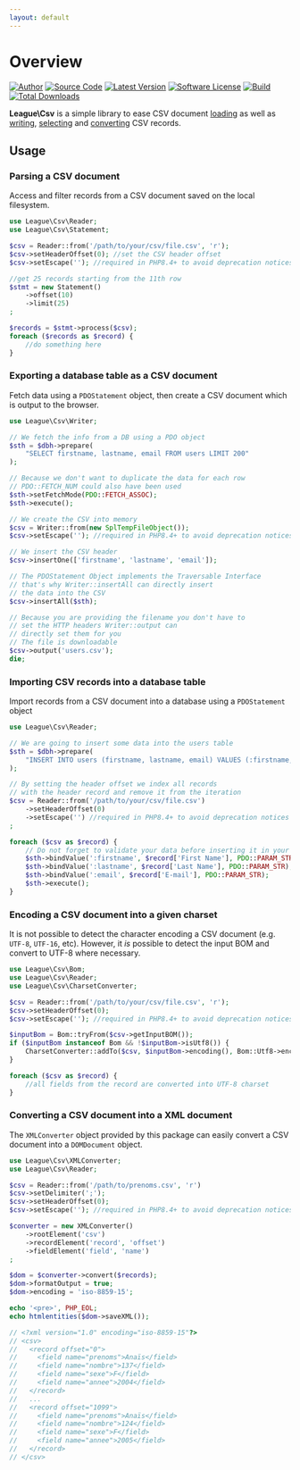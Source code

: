 ```yaml
---
layout: default
---
```


# Overview

[![Author](//img.shields.io/badge/author-@nyamsprod-blue.svg?style=flat-square)](//twitter.com/nyamsprod)
[![Source Code](//img.shields.io/badge/source-league/csv-blue.svg?style=flat-square)](//github.com/thephpleague/csv)
[![Latest Version](//img.shields.io/github/release/thephpleague/csv.svg?style=flat-square)](//github.com/thephpleague/csv/releases)
[![Software License](//img.shields.io/badge/license-MIT-brightgreen.svg?style=flat-square)](//github.com/thephpleague/csv/blob/master/LICENSE)
[![Build](https://github.com/thephpleague/csv/workflows/build/badge.svg)](https://github.com/thephpleague/csv/actions?query=workflow%3A%22build%22)
[![Total Downloads](//img.shields.io/packagist/dt/league/csv.svg?style=flat-square)](//packagist.org/packages/league/csv)

**League\Csv** is a simple library to ease CSV document [loading](/9.0/connections/) as well as [writing](/9.0/writer/), [selecting](/9.0/reader/) and [converting](/9.0/converter/) CSV records.

## Usage

### Parsing a CSV document

Access and filter records from a CSV document saved on the local filesystem.

```php
use League\Csv\Reader;
use League\Csv\Statement;

$csv = Reader::from('/path/to/your/csv/file.csv', 'r');
$csv->setHeaderOffset(0); //set the CSV header offset
$csv->setEscape(''); //required in PHP8.4+ to avoid deprecation notices

//get 25 records starting from the 11th row
$stmt = new Statement()
    ->offset(10)
    ->limit(25)
;

$records = $stmt->process($csv);
foreach ($records as $record) {
    //do something here
}
```

### Exporting a database table as a CSV document

Fetch data using a `PDOStatement` object, then create a CSV document which is output to the browser.

```php
use League\Csv\Writer;

// We fetch the info from a DB using a PDO object
$sth = $dbh->prepare(
    "SELECT firstname, lastname, email FROM users LIMIT 200"
);

// Because we don't want to duplicate the data for each row
// PDO::FETCH_NUM could also have been used
$sth->setFetchMode(PDO::FETCH_ASSOC);
$sth->execute();

// We create the CSV into memory
$csv = Writer::from(new SplTempFileObject());
$csv->setEscape(''); //required in PHP8.4+ to avoid deprecation notices

// We insert the CSV header
$csv->insertOne(['firstname', 'lastname', 'email']);

// The PDOStatement Object implements the Traversable Interface
// that's why Writer::insertAll can directly insert
// the data into the CSV
$csv->insertAll($sth);

// Because you are providing the filename you don't have to
// set the HTTP headers Writer::output can
// directly set them for you
// The file is downloadable
$csv->output('users.csv');
die;
```

### Importing CSV records into a database table

Import records from a CSV document into a database using a `PDOStatement` object

```php
use League\Csv\Reader;

// We are going to insert some data into the users table
$sth = $dbh->prepare(
    "INSERT INTO users (firstname, lastname, email) VALUES (:firstname, :lastname, :email)"
);

// By setting the header offset we index all records
// with the header record and remove it from the iteration
$csv = Reader::from('/path/to/your/csv/file.csv')
    ->setHeaderOffset(0)
    ->setEscape('') //required in PHP8.4+ to avoid deprecation notices
;

foreach ($csv as $record) {
    // Do not forget to validate your data before inserting it in your database
    $sth->bindValue(':firstname', $record['First Name'], PDO::PARAM_STR);
    $sth->bindValue(':lastname', $record['Last Name'], PDO::PARAM_STR);
    $sth->bindValue(':email', $record['E-mail'], PDO::PARAM_STR);
    $sth->execute();
}
```

### Encoding a CSV document into a given charset

It is not possible to detect the character encoding a CSV document (e.g. `UTF-8`, `UTF-16`, etc). However, it *is* possible to detect the input BOM and convert to UTF-8 where necessary.

```php
use League\Csv\Bom;
use League\Csv\Reader;
use League\Csv\CharsetConverter;

$csv = Reader::from('/path/to/your/csv/file.csv', 'r');
$csv->setHeaderOffset(0);
$csv->setEscape(''); //required in PHP8.4+ to avoid deprecation notices

$inputBom = Bom::tryFrom($csv->getInputBOM());
if ($inputBom instanceof Bom && !$inputBom->isUtf8()) {
    CharsetConverter::addTo($csv, $inputBom->encoding(), Bom::Utf8->encoding());
}

foreach ($csv as $record) {
    //all fields from the record are converted into UTF-8 charset
}
```

### Converting a CSV document into a XML document

The `XMLConverter` object provided by this package can easily convert a CSV document into a `DOMDocument` object.

```php
use League\Csv\XMLConverter;
use League\Csv\Reader;

$csv = Reader::from('/path/to/prenoms.csv', 'r')
$csv->setDelimiter(';');
$csv->setHeaderOffset(0);
$csv->setEscape(''); //required in PHP8.4+ to avoid deprecation notices

$converter = new XMLConverter()
    ->rootElement('csv')
    ->recordElement('record', 'offset')
    ->fieldElement('field', 'name')
;

$dom = $converter->convert($records);
$dom->formatOutput = true;
$dom->encoding = 'iso-8859-15';

echo '<pre>', PHP_EOL;
echo htmlentities($dom->saveXML());

// <?xml version="1.0" encoding="iso-8859-15"?>
// <csv>
//   <record offset="0">
//     <field name="prenoms">Anaïs</field>
//     <field name="nombre">137</field>
//     <field name="sexe">F</field>
//     <field name="annee">2004</field>
//   </record>
//   ...
//   <record offset="1099">
//     <field name="prenoms">Anaïs</field>
//     <field name="nombre">124</field>
//     <field name="sexe">F</field>
//     <field name="annee">2005</field>
//   </record>
// </csv>
```
